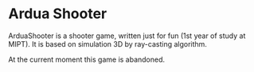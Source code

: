 # Ardua Shooter
ArduaShooter is a shooter game, written just for fun (1st year of study at MIPT). It is based on simulation 3D by ray-casting algorithm.

At the current moment this game is abandoned.
